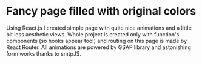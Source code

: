 # Fancy page filled with original colors

Using React.js I created simple page with quite nice animations and a little bit less aesthetic views. Whole project is created only with function's components (so hooks appear too!) and routing on this page is made by React Router. All animations are powered by GSAP library and astonishing form works thanks to smtpJS.

